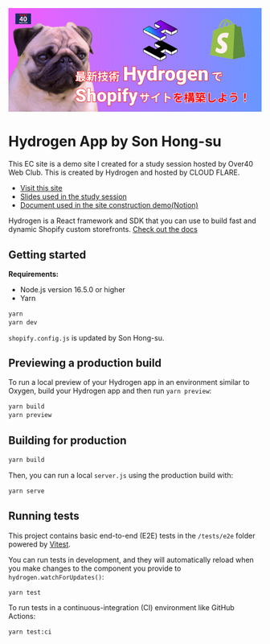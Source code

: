 ![thumbnail](thumbnail.jpeg)

# Hydrogen App by Son Hong-su
This EC site is a demo site I created for a study session hosted by Over40 Web Club.
This is created by Hydrogen and hosted by CLOUD FLARE.

- [Visit this site](https://sample-hydrogen.horumont.workers.dev/)
- [Slides used in the study session](https://www.canva.com/design/DAE7-Sx4SyA/l6wG0OS-XxMgqVJN8nWTwg/edit?utm_content=DAE7-Sx4SyA&utm_campaign=designshare&utm_medium=link2&utm_source=sharebutton)
- [Document used in the site construction demo(Notion)](https://chiseled-practice-bd3.notion.site/a5b8237442c04cf9b11a7085257781e6)

Hydrogen is a React framework and SDK that you can use to build fast and dynamic Shopify custom storefronts.
[Check out the docs](https://shopify.dev/custom-storefronts/hydrogen)

## Getting started

**Requirements:**

- Node.js version 16.5.0 or higher
- Yarn

```bash
yarn
yarn dev
```

`shopify.config.js` is updated by Son Hong-su.

## Previewing a production build

To run a local preview of your Hydrogen app in an environment similar to Oxygen, build your Hydrogen app and then run `yarn preview`:

```bash
yarn build
yarn preview
```

## Building for production

```bash
yarn build
```

Then, you can run a local `server.js` using the production build with:

```bash
yarn serve
```

## Running tests

This project contains basic end-to-end (E2E) tests in the `/tests/e2e` folder powered by [Vitest](https://vitest.dev).

You can run tests in development, and they will automatically reload when you make changes to the component you provide to `hydrogen.watchForUpdates()`:

```bash
yarn test
```

To run tests in a continuous-integration (CI) environment like GitHub Actions:

```bash
yarn test:ci
```
